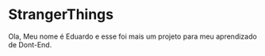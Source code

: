 # StrangerThings

Ola, Meu nome é Eduardo e esse foi mais um projeto para meu aprendizado de Dont-End.
